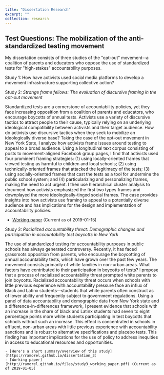 ```yaml
---
title: "Dissertation Research"
excerpt: ""
collection: research
---
```


## Test Questions: The mobilization of the anti-standardized testing movement

My dissertation consists of three studies of the "opt-out" movement--a coalition of parents and educators who oppose the use of standardized tests for "high-stakes" accountability purposes.

Study 1: How have activists used social media platforms to develop a movement infrastructure supporting collective action?

Study 2: _Strange frame fellows: The evoluation of discursive framing in the opt-out movement_ 

Standardized tests are a cornerstone of accountability policies, yet they face increasing opposition from a coalition of parents and educators, who encourage boycotts of annual tests. Activists use a variety of discursive tactics to attract people to their cause, typically relying on an underlying ideological compatibility between activists and their target audience. How do activists use discursive tactics when they seek to mobilize an ideologically diverse base? Taking the case of the opt-out movement in New York State, I analyze how activists frame issues around testing to appeal to a broad audience. Using a longitudinal text corpus consisting of posts to movement-aligned Facebook group pages, I find that activists used four prominent framing strategies: (1) using locally-oriented frames that viewed testing as harmful to children and local schools; (2) using technically-oriented frames that attacked the legitimacy of the tests; (3) using socially-oriented frames that cast the tests as a tool for undermine the public school system; and (4) particularizing and personalizing frames, making the need to act urgent. I then use hierarchical cluster analysis to document how activists emphasized the first two types frames and downplayed the more ideologically-tinged social frames. The case provides insights into how activists use framing to appeal to a potentially diverse audience and has implications for the design and implementation of accountability policies. 

- [Working paper](http://ramorel.github.io/files/study2_working_paper.pdf) (Current as of 2019-01-15)

Study 3: _Racialized accountability threat: Demographic changes and participation in accountability test boycotts in New York_

The use of standardized testing for accountability purposes in public schools has always generated controversy. Recently, it has faced grassroots opposition from parents, who encourage the boycotting of annual accountability tests, which have grown over the past few years. The movement consists primarily of white families in non-urban areas. What factors have contributed to their participation in boycotts of tests? I propose that a process of racialized accountability threat prompted white parents to join boycotts. Racialized accountability threat occurs when schools with little previous experience with accountability pressure face an influx of Black and Latinx students—students that white parents often construct as of lower ability and frequently subject to government regulations. Using a panel of data accountability and demographic data from New York state and a difference-in-differences framework, I present evidence that schools with an increase in the share of black and Latinx students had seven to eight percentage points more white students participating in test boycotts that schools without such an increase. This effect is concentrated in schools in affluent, non-urban areas with little previous experience with accountability sanctions and is robust to alternative specifications and placebo tests. This finding has important implications for the use of policy to address inequities in access to educational resources and opportunities. 

    - [Here's a short summary/overview of this study](https://ramorel.github.io/dissertation_3) 
    - [Working paper](http://ramorel.github.io/files/study3_working_paper.pdf) (Current as of 2019-01-05)
